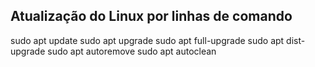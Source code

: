 Atualização do Linux por linhas de comando
---
sudo apt update
sudo apt upgrade
sudo apt full-upgrade
sudo apt dist-upgrade
sudo apt autoremove
sudo apt autoclean
